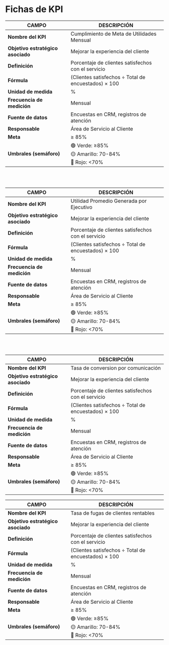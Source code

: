 # Fichas de KPI 

| CAMPO | DESCRIPCIÓN|
|-------|-----------------------|
| **Nombre del KPI** | Cumplimiento de Meta de Utilidades Mensual |
| **Objetivo estratégico asociado** | Mejorar la experiencia del cliente |
| **Definición** | Porcentaje de clientes satisfechos con el servicio |
| **Fórmula** | (Clientes satisfechos ÷ Total de encuestados) × 100 |
| **Unidad de medida** | % |
| **Frecuencia de medición** | Mensual |
| **Fuente de datos** | Encuestas en CRM, registros de atención |
| **Responsable** | Área de Servicio al Cliente |
| **Meta** | ≥ 85% |
| **Umbrales (semáforo)** | 🟢 Verde: ≥85% <br> 🟡 Amarillo: 70-84% <br> 🔴 Rojo: <70% |
<br>
<br>

| CAMPO | DESCRIPCIÓN|
|-------|-----------------------|
| **Nombre del KPI** | Utilidad Promedio Generada por Ejecutivo |
| **Objetivo estratégico asociado** | Mejorar la experiencia del cliente |
| **Definición** | Porcentaje de clientes satisfechos con el servicio |
| **Fórmula** | (Clientes satisfechos ÷ Total de encuestados) × 100 |
| **Unidad de medida** | % |
| **Frecuencia de medición** | Mensual |
| **Fuente de datos** | Encuestas en CRM, registros de atención |
| **Responsable** | Área de Servicio al Cliente |
| **Meta** | ≥ 85% |
| **Umbrales (semáforo)** | 🟢 Verde: ≥85% <br> 🟡 Amarillo: 70-84% <br> 🔴 Rojo: <70% |
<br>
<br>

| CAMPO | DESCRIPCIÓN|
|-------|-----------------------|
| **Nombre del KPI** | Tasa de conversion por comunicación|
| **Objetivo estratégico asociado** | Mejorar la experiencia del cliente |
| **Definición** | Porcentaje de clientes satisfechos con el servicio |
| **Fórmula** | (Clientes satisfechos ÷ Total de encuestados) × 100 |
| **Unidad de medida** | % |
| **Frecuencia de medición** | Mensual |
| **Fuente de datos** | Encuestas en CRM, registros de atención |
| **Responsable** | Área de Servicio al Cliente |
| **Meta** | ≥ 85% |
| **Umbrales (semáforo)** | 🟢 Verde: ≥85% <br> 🟡 Amarillo: 70-84% <br> 🔴 Rojo: <70% |



| CAMPO | DESCRIPCIÓN|
|-------|-----------------------|
| **Nombre del KPI** | Tasa de fugas de clientes rentables |
| **Objetivo estratégico asociado** | Mejorar la experiencia del cliente |
| **Definición** | Porcentaje de clientes satisfechos con el servicio |
| **Fórmula** | (Clientes satisfechos ÷ Total de encuestados) × 100 |
| **Unidad de medida** | % |
| **Frecuencia de medición** | Mensual |
| **Fuente de datos** | Encuestas en CRM, registros de atención |
| **Responsable** | Área de Servicio al Cliente |
| **Meta** | ≥ 85% |
| **Umbrales (semáforo)** | 🟢 Verde: ≥85% <br> 🟡 Amarillo: 70-84% <br> 🔴 Rojo: <70% |



